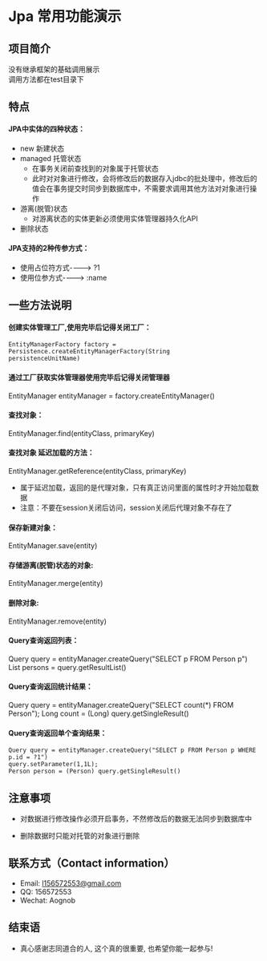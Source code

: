# Jpa 常用功能演示


## 项目简介
没有继承框架的基础调用展示<br>
调用方法都在test目录下



## 特点
#### JPA中实体的四种状态：
* new 新建状态
* managed 托管状态
  - 在事务关闭前查找到的对象属于托管状态
  - 此时对对象进行修改，会将修改后的数据存入jdbc的批处理中，修改后的值会在事务提交时同步到数据库中，不需要求调用其他方法对对象进行操作
* 游离(脱管)状态
	- 对游离状态的实体更新必须使用实体管理器持久化API
* 删除状态

#### JPA支持的2种传参方式：
- 使用占位符方式----> ?1
- 使用位参方式----> :name 


## 一些方法说明

#### 创建实体管理工厂,使用完毕后记得关闭工厂：
<code>EntityManagerFactory factory = Persistence.createEntityManagerFactory(String persistenceUnitName)</code>

#### 通过工厂获取实体管理器使用完毕后记得关闭管理器
EntityManager entityManager = factory.createEntityManager()


#### 查找对象：
EntityManager.find(entityClass, primaryKey)

#### 查找对象 延迟加载的方法：
EntityManager.getReference(entityClass, primaryKey)
- 属于延迟加载，返回的是代理对象，只有真正访问里面的属性时才开始加载数据
- 注意：不要在session关闭后访问，session关闭后代理对象不存在了

#### 保存新建对象：
EntityManager.save(entity)

#### 存储游离(脱管)状态的对象:
EntityManager.merge(entity)

#### 删除对象:
EntityManager.remove(entity)

#### Query查询返回列表：
Query query = entityManager.createQuery("SELECT p FROM Person p")
	List<Person> persons = query.getResultList()
	
#### Query查询返回统计结果：
Query query = entityManager.createQuery("SELECT count(*) FROM Person");
	Long count = (Long) query.getSingleResult()

#### Query查询返回单个查询结果：
```
Query query = entityManager.createQuery("SELECT p FROM Person p WHERE p.id = ?1")
query.setParameter(1,1L);
Person person = (Person) query.getSingleResult()
```

## 注意事项

- 对数据进行修改操作必须开启事务，不然修改后的数据无法同步到数据库中

- 删除数据时只能对托管的对象进行删除	

## 联系方式（Contact information）

- Email: <l156572553@gmail.com>
- QQ: 156572553
- Wechat: Aognob

## 结束语

- 真心感谢志同道合的人, 这个真的很重要, 也希望你能一起参与!
